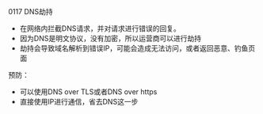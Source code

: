 
0117 DNS劫持

* 在网络内拦截DNS请求，并对请求进行错误的回复。
* 因为DNS是明文协议，没有加密，所以运营商可以进行劫持
* 劫持会导致域名解析到错误IP，可能会造成无法访问，或者返回恶意、钓鱼页面


预防：
* 可以使用DNS over TLS或者DNS over https
* 直接使用IP进行通信，省去DNS这一步
